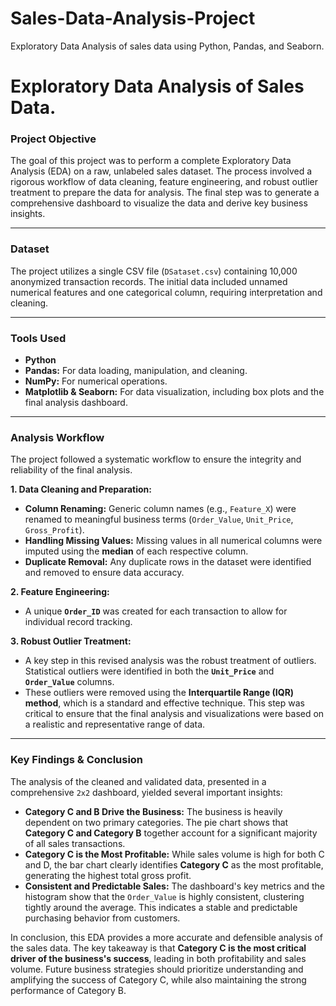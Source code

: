 # Sales-Data-Analysis-Project
Exploratory Data Analysis of sales data using Python, Pandas, and Seaborn.
# Exploratory Data Analysis of Sales Data.

### Project Objective
The goal of this project was to perform a complete Exploratory Data Analysis (EDA) on a raw, unlabeled sales dataset. The process involved a rigorous workflow of data cleaning, feature engineering, and robust outlier treatment to prepare the data for analysis. The final step was to generate a comprehensive dashboard to visualize the data and derive key business insights.

---
### Dataset
The project utilizes a single CSV file (`DSataset.csv`) containing 10,000 anonymized transaction records. The initial data included unnamed numerical features and one categorical column, requiring interpretation and cleaning.

---
### Tools Used
* **Python**
* **Pandas:** For data loading, manipulation, and cleaning.
* **NumPy:** For numerical operations.
* **Matplotlib & Seaborn:** For data visualization, including box plots and the final analysis dashboard.

---
### Analysis Workflow
The project followed a systematic workflow to ensure the integrity and reliability of the final analysis.

**1. Data Cleaning and Preparation:**
* **Column Renaming:** Generic column names (e.g., `Feature_X`) were renamed to meaningful business terms (`Order_Value`, `Unit_Price`, `Gross_Profit`).
* **Handling Missing Values:** Missing values in all numerical columns were imputed using the **median** of each respective column.
* **Duplicate Removal:** Any duplicate rows in the dataset were identified and removed to ensure data accuracy.

**2. Feature Engineering:**
* A unique **`Order_ID`** was created for each transaction to allow for individual record tracking.

**3. Robust Outlier Treatment:**
* A key step in this revised analysis was the robust treatment of outliers. Statistical outliers were identified in both the **`Unit_Price`** and **`Order_Value`** columns.
* These outliers were removed using the **Interquartile Range (IQR) method**, which is a standard and effective technique. This step was critical to ensure that the final analysis and visualizations were based on a realistic and representative range of data.

---
### Key Findings & Conclusion
The analysis of the cleaned and validated data, presented in a comprehensive `2x2` dashboard, yielded several important insights:

* **Category C and B Drive the Business:** The business is heavily dependent on two primary categories. The pie chart shows that **Category C and Category B** together account for a significant majority of all sales transactions.
* **Category C is the Most Profitable:** While sales volume is high for both C and D, the bar chart clearly identifies **Category C** as the most profitable, generating the highest total gross profit.
* **Consistent and Predictable Sales:** The dashboard's key metrics and the histogram show that the `Order_Value` is highly consistent, clustering tightly around the average. This indicates a stable and predictable purchasing behavior from customers.

In conclusion, this EDA provides a more accurate and defensible analysis of the sales data. The key takeaway is that **Category C is the most critical driver of the business's success**, leading in both profitability and sales volume. Future business strategies should prioritize understanding and amplifying the success of Category C, while also maintaining the strong performance of Category B.
